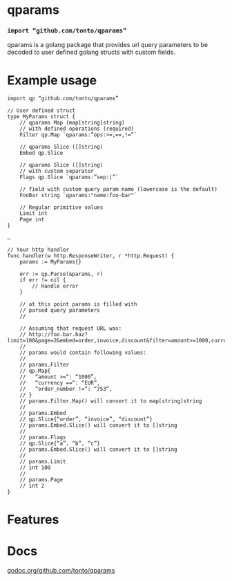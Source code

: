 # qparams
### `import “github.com/tonto/qparams”`
qparams is a golang package that provides url query parameters to be decoded to user defined golang structs with custom fields.

# Example usage
```
import qp “github.com/tonto/qparams”

// User defined struct
type MyParams struct {
	// qparams Map (map[string]string)
	// with defined operations (required)
	Filter qp.Map `qparams:”ops:>=,==,!=“`

	// qparams Slice ([]string)
	Embed qp.Slice 

	// qparams Slice ([]string)
	// with custom separator
	Flags qp.Slice `qparams:”sep:|”`

    // field with custom query param name (lowercase is the default)
    FooBar string `qparams:"name:foo-bar"`

	// Regular primitive values
	Limit int
	Page int
}

…

// Your http handler
func handler(w http.ResponseWriter, r *http.Request) {
	params := MyParams{}

	err := qp.Parse(&params, r)
	if err != nil {
		// Handle error
	}

	// at this point params is filled with 
	// parsed query parameters
	//

	// Assuming that request URL was:
	// http://foo.bar.baz?limit=100&page=2&embed=order,invoice,discount&filter=amount>=1000,currency==EUR,order_number!=753&flags=a|b|c
	//
	// params would contain following values:
	//
	// params.Filter 
	// qp.Map{
	//   “amount >=“: “1000”,
	//   “currency ==“: “EUR”,
	//   “order_number !=“: “753”,
	// }
	// params.Filter.Map() will convert it to map[string]string
	//
	// params.Embed
	// qp.Slice{“order”, “invoice”, “discount”}
	// params.Embed.Slice() will convert it to []string
	//
	// params.Flags
	// qp.Slice{“a”, “b”, “c”}
	// params.Embed.Slice() will convert it to []string
	//
	// params.Limit
	// int 100
	//
	// params.Page
	// int 2
}
```	

# Features
# Docs
[godoc.org/github.com/tonto/qparams](http://godoc.org/github.com/tonto/qparams)

